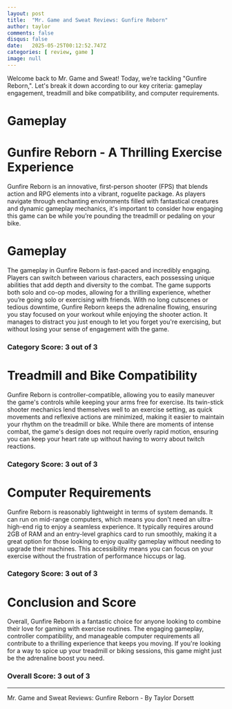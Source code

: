 ```yaml
---
layout: post
title:  "Mr. Game and Sweat Reviews: Gunfire Reborn"
author: taylor
comments: false
disqus: false
date:   2025-05-25T00:12:52.747Z
categories: [ review, game ]
image: null
---
```


Welcome back to Mr. Game and Sweat! Today, we’re tackling "Gunfire Reborn,". Let's break it down according to our key criteria: gameplay engagement, treadmill and bike compatibility, and computer requirements.

# Gameplay

# Gunfire Reborn - A Thrilling Exercise Experience

Gunfire Reborn is an innovative, first-person shooter (FPS) that blends action and RPG elements into a vibrant, roguelite package. As players navigate through enchanting environments filled with fantastical creatures and dynamic gameplay mechanics, it's important to consider how engaging this game can be while you’re pounding the treadmill or pedaling on your bike.

# Gameplay

The gameplay in Gunfire Reborn is fast-paced and incredibly engaging. Players can switch between various characters, each possessing unique abilities that add depth and diversity to the combat. The game supports both solo and co-op modes, allowing for a thrilling experience, whether you’re going solo or exercising with friends. With no long cutscenes or tedious downtime, Gunfire Reborn keeps the adrenaline flowing, ensuring you stay focused on your workout while enjoying the shooter action. It manages to distract you just enough to let you forget you're exercising, but without losing your sense of engagement with the game.

### Category Score: 3 out of 3

# Treadmill and Bike Compatibility

Gunfire Reborn is controller-compatible, allowing you to easily maneuver the game's controls while keeping your arms free for exercise. Its twin-stick shooter mechanics lend themselves well to an exercise setting, as quick movements and reflexive actions are minimized, making it easier to maintain your rhythm on the treadmill or bike. While there are moments of intense combat, the game's design does not require overly rapid motion, ensuring you can keep your heart rate up without having to worry about twitch reactions. 

### Category Score: 3 out of 3

# Computer Requirements

Gunfire Reborn is reasonably lightweight in terms of system demands. It can run on mid-range computers, which means you don't need an ultra-high-end rig to enjoy a seamless experience. It typically requires around 2GB of RAM and an entry-level graphics card to run smoothly, making it a great option for those looking to enjoy quality gameplay without needing to upgrade their machines. This accessibility means you can focus on your exercise without the frustration of performance hiccups or lag.

### Category Score: 3 out of 3

# Conclusion and Score

Overall, Gunfire Reborn is a fantastic choice for anyone looking to combine their love for gaming with exercise routines. The engaging gameplay, controller compatibility, and manageable computer requirements all contribute to a thrilling experience that keeps you moving. If you're looking for a way to spice up your treadmill or biking sessions, this game might just be the adrenaline boost you need.

### Overall Score: 3 out of 3

---

Mr. Game and Sweat Reviews: Gunfire Reborn - By Taylor Dorsett
